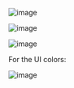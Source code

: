 ![image](https://github.com/Tinigrifi/EDMonitor/assets/29105888/7836db0c-eda6-448b-a94c-86be7aa72bc4)

![image](https://github.com/Tinigrifi/EDMonitor/assets/29105888/520d0e05-3cc3-483f-9ce4-7ebd50f9f665)

![image](https://github.com/Tinigrifi/EDMonitor/assets/29105888/f7ac94b2-ea9e-4bea-b6e6-eb8a86502a0f)

For the UI colors:

![image](https://github.com/Tinigrifi/EDMonitor/assets/29105888/26700dd7-f77f-47a1-81ad-14745d014564)
